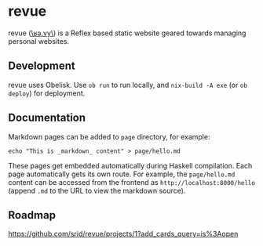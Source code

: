 # revue

revue ([\ʁə.vy\\](https://en.wiktionary.org/wiki/revue#French)) is a Reflex based static website geared towards managing personal websites.

## Development

revue uses Obelisk. Use `ob run` to run locally, and `nix-build -A exe` (or `ob deploy`) for deployment.

## Documentation

Markdown pages can be added to `page` directory, for example:

```
echo "This is _markdown_ content" > page/hello.md
```

These pages get embedded automatically during Haskell compilation. Each page automatically gets its own route. For example, the `page/hello.md` content can be accessed from the frontend as `http://localhost:8000/hello` (append `.md` to the URL to view the markdown source).

## Roadmap

https://github.com/srid/revue/projects/1?add_cards_query=is%3Aopen
